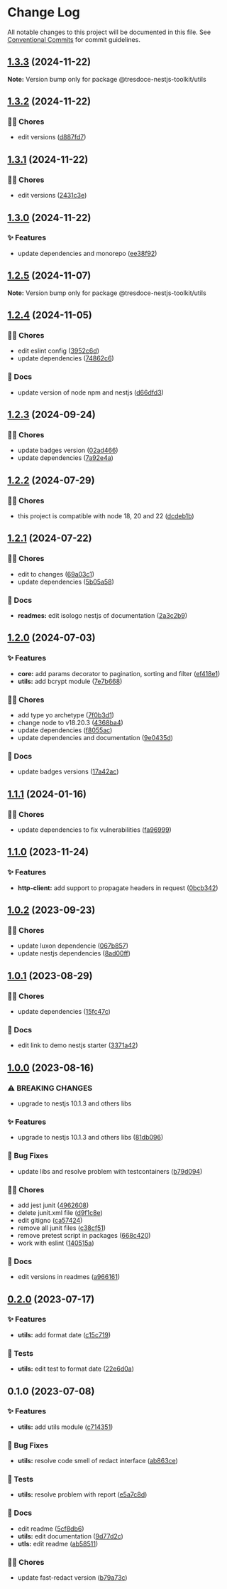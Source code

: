 # Change Log

All notable changes to this project will be documented in this file.
See [Conventional Commits](https://conventionalcommits.org) for commit guidelines.

## [1.3.3](https://github.com/tresdoce/tresdoce-nestjs-toolkit/compare/@tresdoce-nestjs-toolkit/utils@1.3.2...@tresdoce-nestjs-toolkit/utils@1.3.3) (2024-11-22)

**Note:** Version bump only for package @tresdoce-nestjs-toolkit/utils

## [1.3.2](https://github.com/tresdoce/tresdoce-nestjs-toolkit/compare/@tresdoce-nestjs-toolkit/utils@1.3.1...@tresdoce-nestjs-toolkit/utils@1.3.2) (2024-11-22)

### 👨‍💻 Chores

- edit versions ([d887fd7](https://github.com/tresdoce/tresdoce-nestjs-toolkit/commit/d887fd7dab236d6bac2e70192c346207b777c0ac))

## [1.3.1](https://github.com/tresdoce/tresdoce-nestjs-toolkit/compare/@tresdoce-nestjs-toolkit/utils@1.3.0...@tresdoce-nestjs-toolkit/utils@1.3.1) (2024-11-22)

### 👨‍💻 Chores

- edit versions ([2431c3e](https://github.com/tresdoce/tresdoce-nestjs-toolkit/commit/2431c3eaa021e31b58f7c796738860e19677d3a3))

## [1.3.0](https://github.com/tresdoce/tresdoce-nestjs-toolkit/compare/@tresdoce-nestjs-toolkit/utils@1.2.5...@tresdoce-nestjs-toolkit/utils@1.3.0) (2024-11-22)

### ✨ Features

- update dependencies and monorepo ([ee38f92](https://github.com/tresdoce/tresdoce-nestjs-toolkit/commit/ee38f9210848d44ffa2a064207010ed6dcb667cb))

## [1.2.5](https://github.com/tresdoce/tresdoce-nestjs-toolkit/compare/@tresdoce-nestjs-toolkit/utils@1.2.4...@tresdoce-nestjs-toolkit/utils@1.2.5) (2024-11-07)

**Note:** Version bump only for package @tresdoce-nestjs-toolkit/utils

## [1.2.4](https://github.com/tresdoce/tresdoce-nestjs-toolkit/compare/@tresdoce-nestjs-toolkit/utils@1.2.3...@tresdoce-nestjs-toolkit/utils@1.2.4) (2024-11-05)

### 👨‍💻 Chores

- edit eslint config ([3952c6d](https://github.com/tresdoce/tresdoce-nestjs-toolkit/commit/3952c6d2afc3b30c241696058e3be6f3b9a3569f))
- update dependencies ([74862c6](https://github.com/tresdoce/tresdoce-nestjs-toolkit/commit/74862c676c416ffb0c1e3608b1f50fa50ee14d9f))

### 📝 Docs

- update version of node npm and nestjs ([d66dfd3](https://github.com/tresdoce/tresdoce-nestjs-toolkit/commit/d66dfd3eac16ad27bc3865b5d4e3f7f1f72f61e3))

## [1.2.3](https://github.com/tresdoce/tresdoce-nestjs-toolkit/compare/@tresdoce-nestjs-toolkit/utils@1.2.2...@tresdoce-nestjs-toolkit/utils@1.2.3) (2024-09-24)

### 👨‍💻 Chores

- update badges version ([02ad466](https://github.com/tresdoce/tresdoce-nestjs-toolkit/commit/02ad4662f4324b544114e470cb4312a44bab1315))
- update dependencies ([7a92e4a](https://github.com/tresdoce/tresdoce-nestjs-toolkit/commit/7a92e4a600d56bb65c065b3c4d28c3888d6065ee))

## [1.2.2](https://github.com/tresdoce/tresdoce-nestjs-toolkit/compare/@tresdoce-nestjs-toolkit/utils@1.2.1...@tresdoce-nestjs-toolkit/utils@1.2.2) (2024-07-29)

### 👨‍💻 Chores

- this project is compatible with node 18, 20 and 22 ([dcdeb1b](https://github.com/tresdoce/tresdoce-nestjs-toolkit/commit/dcdeb1bdcf108d1d1f84758d38a1608278cc0da2))

## [1.2.1](https://github.com/tresdoce/tresdoce-nestjs-toolkit/compare/@tresdoce-nestjs-toolkit/utils@1.2.0...@tresdoce-nestjs-toolkit/utils@1.2.1) (2024-07-22)

### 👨‍💻 Chores

- edit to changes ([69a03c1](https://github.com/tresdoce/tresdoce-nestjs-toolkit/commit/69a03c1a60b6cd41ff76a051d5762f6ba43e3eef))
- update dependencies ([5b05a58](https://github.com/tresdoce/tresdoce-nestjs-toolkit/commit/5b05a5835961c6f9111a861f94f34f80d57c330a))

### 📝 Docs

- **readmes:** edit isologo nestjs of documentation ([2a3c2b9](https://github.com/tresdoce/tresdoce-nestjs-toolkit/commit/2a3c2b96785eeda0f9ecd20847cd334cb51ba428))

## [1.2.0](https://github.com/tresdoce/tresdoce-nestjs-toolkit/compare/@tresdoce-nestjs-toolkit/utils@1.1.1...@tresdoce-nestjs-toolkit/utils@1.2.0) (2024-07-03)

### ✨ Features

- **core:** add params decorator to pagination, sorting and filter ([ef418e1](https://github.com/tresdoce/tresdoce-nestjs-toolkit/commit/ef418e12882fe36e276ab28d342e1991d3c3eab6))
- **utils:** add bcrypt module ([7e7b668](https://github.com/tresdoce/tresdoce-nestjs-toolkit/commit/7e7b668eccdc9b536fec435fd915df0dd8608b07))

### 👨‍💻 Chores

- add type yo archetype ([7f0b3d1](https://github.com/tresdoce/tresdoce-nestjs-toolkit/commit/7f0b3d100fefab67f8aa0ccaa90621295dc3655e))
- change node to v18.20.3 ([4368ba4](https://github.com/tresdoce/tresdoce-nestjs-toolkit/commit/4368ba4f140903cd15a6a6ff83879233bf54815b))
- update dependencies ([f8055ac](https://github.com/tresdoce/tresdoce-nestjs-toolkit/commit/f8055ac49ad5f1108f79ce792ba6c952f8584f11))
- update dependencies and documentation ([9e0435d](https://github.com/tresdoce/tresdoce-nestjs-toolkit/commit/9e0435dbb95c82a2b5727d8c82ce885b3a6441aa))

### 📝 Docs

- update badges versions ([17a42ac](https://github.com/tresdoce/tresdoce-nestjs-toolkit/commit/17a42acc41c67afe3f7b75fba82a2c4a0cb4ce94))

## [1.1.1](https://github.com/tresdoce/tresdoce-nestjs-toolkit/compare/@tresdoce-nestjs-toolkit/utils@1.1.0...@tresdoce-nestjs-toolkit/utils@1.1.1) (2024-01-16)

### 👨‍💻 Chores

- update dependencies to fix vulnerabilities ([fa96999](https://github.com/tresdoce/tresdoce-nestjs-toolkit/commit/fa969992ec1c3e8b18c5958e00d7cea40bafe3de))

## [1.1.0](https://github.com/tresdoce/tresdoce-nestjs-toolkit/compare/@tresdoce-nestjs-toolkit/utils@1.0.2...@tresdoce-nestjs-toolkit/utils@1.1.0) (2023-11-24)

### ✨ Features

- **http-client:** add support to propagate headers in request ([0bcb342](https://github.com/tresdoce/tresdoce-nestjs-toolkit/commit/0bcb3424eb431320bfc6b51ee63417bed9a2e080))

## [1.0.2](https://github.com/tresdoce/tresdoce-nestjs-toolkit/compare/@tresdoce-nestjs-toolkit/utils@1.0.1...@tresdoce-nestjs-toolkit/utils@1.0.2) (2023-09-23)

### 👨‍💻 Chores

- update luxon dependencie ([067b857](https://github.com/tresdoce/tresdoce-nestjs-toolkit/commit/067b8571a51a9ea6524cfb6e3ffdc233e7601b61))
- update nestjs dependencies ([8ad00ff](https://github.com/tresdoce/tresdoce-nestjs-toolkit/commit/8ad00ff2c0825d9d269c6d3c20d7a5730d6a0bc0))

## [1.0.1](https://github.com/tresdoce/tresdoce-nestjs-toolkit/compare/@tresdoce-nestjs-toolkit/utils@1.0.0...@tresdoce-nestjs-toolkit/utils@1.0.1) (2023-08-29)

### 👨‍💻 Chores

- update dependencies ([15fc47c](https://github.com/tresdoce/tresdoce-nestjs-toolkit/commit/15fc47cff697d1a80c7e2cd618db17f7438575f4))

### 📝 Docs

- edit link to demo nestjs starter ([3371a42](https://github.com/tresdoce/tresdoce-nestjs-toolkit/commit/3371a42c6da4d1c3d576843a60d33c77df8cd294))

## [1.0.0](https://github.com/tresdoce/tresdoce-nestjs-toolkit/compare/@tresdoce-nestjs-toolkit/utils@0.2.0...@tresdoce-nestjs-toolkit/utils@1.0.0) (2023-08-16)

### ⚠ BREAKING CHANGES

- upgrade to nestjs 10.1.3 and others libs

### ✨ Features

- upgrade to nestjs 10.1.3 and others libs ([81db096](https://github.com/tresdoce/tresdoce-nestjs-toolkit/commit/81db0969ee543ab2ca89e4538da4f7ed7a7bbd9f))

### 🐛 Bug Fixes

- update libs and resolve problem with testcontainers ([b79d094](https://github.com/tresdoce/tresdoce-nestjs-toolkit/commit/b79d094a517274f82b5499f012fb163c39bc8837))

### 👨‍💻 Chores

- add jest junit ([4962608](https://github.com/tresdoce/tresdoce-nestjs-toolkit/commit/49626084ead565b007dc3b447bd2517bbd184f61))
- delete junit.xml file ([d9f1c8e](https://github.com/tresdoce/tresdoce-nestjs-toolkit/commit/d9f1c8ef8a84ebd823140ff70af437134349f0fb))
- edit gitigno ([ca57424](https://github.com/tresdoce/tresdoce-nestjs-toolkit/commit/ca57424994746a80786600665d3e0cff7bafb25e))
- remove all junit files ([c38cf51](https://github.com/tresdoce/tresdoce-nestjs-toolkit/commit/c38cf51e6a09395ae073742c7e551877a3dae610))
- remove pretest script in packages ([668c420](https://github.com/tresdoce/tresdoce-nestjs-toolkit/commit/668c4206834ce365fa34d82ceb056742b055023f))
- work with eslint ([140515a](https://github.com/tresdoce/tresdoce-nestjs-toolkit/commit/140515a3fd5e739ec2bdb6dd5d3cd4bd11637ede))

### 📝 Docs

- edit versions in readmes ([a966161](https://github.com/tresdoce/tresdoce-nestjs-toolkit/commit/a96616185061a06cc68ce2c60b51a07e2ca68574))

## [0.2.0](https://github.com/tresdoce/tresdoce-nestjs-toolkit/compare/@tresdoce-nestjs-toolkit/utils@0.1.0...@tresdoce-nestjs-toolkit/utils@0.2.0) (2023-07-17)

### ✨ Features

- **utils:** add format date ([c15c719](https://github.com/tresdoce/tresdoce-nestjs-toolkit/commit/c15c719e91d9a326582f37cafa2574cea5ee3bd8))

### 🧪 Tests

- **utils:** edit test to format date ([22e6d0a](https://github.com/tresdoce/tresdoce-nestjs-toolkit/commit/22e6d0afa567b6af5e9239b09854c04194c71fd2))

## 0.1.0 (2023-07-08)

### ✨ Features

- **utils:** add utils module ([c714351](https://github.com/tresdoce/tresdoce-nestjs-toolkit/commit/c714351bca58b04b22f003dd932826a7bf444d80))

### 🐛 Bug Fixes

- **utils:** resolve code smell of redact interface ([ab863ce](https://github.com/tresdoce/tresdoce-nestjs-toolkit/commit/ab863ce5f8467818eb91aae0e69d55b00444fddb))

### 🧪 Tests

- **utils:** resolve problem with report ([e5a7c8d](https://github.com/tresdoce/tresdoce-nestjs-toolkit/commit/e5a7c8d9e3b9fd71bad643686707f44a1729aad6))

### 📝 Docs

- edit readme ([5cf8db6](https://github.com/tresdoce/tresdoce-nestjs-toolkit/commit/5cf8db655ec587b6b52b8a9cc3cd283964ccd9bc))
- **utils:** edit documentation ([9d77d2c](https://github.com/tresdoce/tresdoce-nestjs-toolkit/commit/9d77d2cd8090374bc3304f1f193ef8bc6a38c024))
- **utls:** edit readme ([ab58511](https://github.com/tresdoce/tresdoce-nestjs-toolkit/commit/ab58511aaa0292bbb0cd196c878b0eecc55a1fee))

### 👨‍💻 Chores

- update fast-redact version ([b79a73c](https://github.com/tresdoce/tresdoce-nestjs-toolkit/commit/b79a73c54596ddbe268eb689d209944bad8ccc54))
